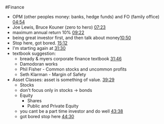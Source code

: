 #Finance
- OPM (other peoples money: banks, hedge funds) and FO (family office) [04:54](https://www.youtube.com/watch?v=VI_riscmviI&list=PLJsVF3gZDcuTxcdH5FmQRTd6MiJ29X_OQ#t=294.7274269771118)
- Joe Lewis, Bruce Kouner (zero to hero) [07:23](https://www.youtube.com/watch?v=VI_riscmviI&list=PLJsVF3gZDcuTxcdH5FmQRTd6MiJ29X_OQ#t=443.6581158626709)
- maximum annual return 10% [09:22](https://www.youtube.com/watch?v=VI_riscmviI&list=PLJsVF3gZDcuTxcdH5FmQRTd6MiJ29X_OQ#t=562.7052999485015) 
- being great investor first, and then talk about money[10:50](https://www.youtube.com/watch?v=VI_riscmviI&list=PLJsVF3gZDcuTxcdH5FmQRTd6MiJ29X_OQ#t=650.786799917984)
- Stop here, got bored. [15:12](https://www.youtube.com/watch?v=VI_riscmviI&list=PLJsVF3gZDcuTxcdH5FmQRTd6MiJ29X_OQ#t=912.1614939046326)
- I'm starting again at [31:30](https://www.youtube.com/watch?v=VI_riscmviI&t=18s#t=1890.846376973297)
- textbook suggestion:
	- bready & myers corporate finance textbook [31:46](https://www.youtube.com/watch?v=VI_riscmviI&t=18s#t=1906.4598811811982)
	- Damodoran works
	- Phil Fisher - Common stocks and uncommon profits 
	- Seth Klarman - Margin of Safety
- Asset Classes: asset is something of value. [39:29](https://www.youtube.com/watch?v=VI_riscmviI&t=18s#t=2369.7915410629425)
	- Stocks
	- don't focus only in stocks -> bonds
	- Equity
		- Shares
		- Public and Private Equity
	- you cant be a part time investor and do well [43:38](https://www.youtube.com/watch?v=VI_riscmviI&t=18s#t=2618.357847944687)
	- got bored stop here [44:30](https://www.youtube.com/watch?v=VI_riscmviI&t=18s#t=2670.3809432098083)